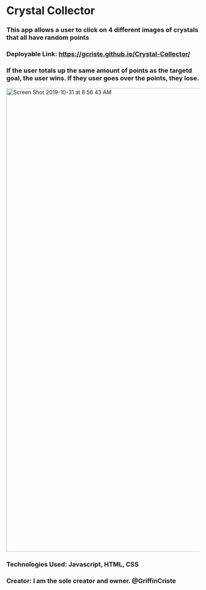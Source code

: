 # Crystal Collector

### This app allows a user to click on 4 different images of crystals that all have random points

### Deployable Link: https://gcriste.github.io/Crystal-Collector/


### If the user totals up the same amount of points as the targetd goal, the user wins. If they user goes over the points, they lose.

<img width="1208" alt="Screen Shot 2019-10-31 at 8 56 43 AM" src="https://user-images.githubusercontent.com/49124794/67953061-65b07f80-fbbc-11e9-9809-2a4540662070.png">

### Technologies Used: Javascript, HTML, CSS

### Creator: I am the sole creator and owner. @GriffinCriste
